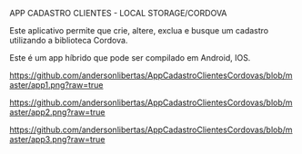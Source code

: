 APP CADASTRO CLIENTES - LOCAL STORAGE/CORDOVA

Este aplicativo permite que crie, altere, exclua e busque um cadastro utilizando a biblioteca Cordova. 

Este é um app híbrido que pode ser compilado em Android, IOS.

https://github.com/andersonlibertas/AppCadastroClientesCordovas/blob/master/app1.png?raw=true

https://github.com/andersonlibertas/AppCadastroClientesCordovas/blob/master/app2.png?raw=true

https://github.com/andersonlibertas/AppCadastroClientesCordovas/blob/master/app3.png?raw=true

